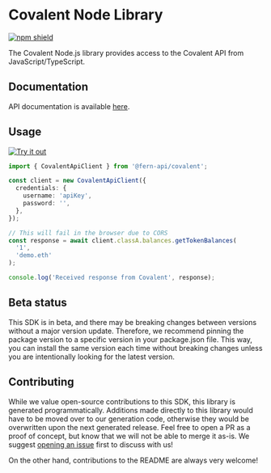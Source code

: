 # Covalent Node Library

[![npm shield](https://img.shields.io/npm/v/@fern-api/covalent)](https://www.npmjs.com/package/@fern-api/covalent)

The Covalent Node.js library provides access to the Covalent API from JavaScript/TypeScript.

## Documentation

API documentation is available [here](https://www.covalenthq.com/docs/api/#/0/0/USD/1).

## Usage

[![Try it out](https://developer.stackblitz.com/img/open_in_stackblitz.svg)](https://stackblitz.com/edit/typescript-example-using-sdk-built-with-fern-sckaqv?file=app.ts&view=editor)

```typescript
import { CovalentApiClient } from '@fern-api/covalent';

const client = new CovalentApiClient({
  credentials: {
    username: 'apiKey',
    password: '',
  },
});

// This will fail in the browser due to CORS
const response = await client.classA.balances.getTokenBalances(
  '1',
  'demo.eth'
);

console.log('Received response from Covalent', response);
```

## Beta status

This SDK is in beta, and there may be breaking changes between versions without a major version update. Therefore, we recommend pinning the package version to a specific version in your package.json file. This way, you can install the same version each time without breaking changes unless you are intentionally looking for the latest version.

## Contributing

While we value open-source contributions to this SDK, this library is generated programmatically. Additions made directly to this library would have to be moved over to our generation code, otherwise they would be overwritten upon the next generated release. Feel free to open a PR as a proof of concept, but know that we will not be able to merge it as-is. We suggest [opening an issue](https://github.com/fern-covalent/covalent-node/issues) first to discuss with us!

On the other hand, contributions to the README are always very welcome!

